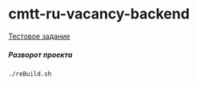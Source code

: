 # cmtt-ru-vacancy-backend

[Тестовое задание](TASK.md)

##### Разворот проекта
```shell
./reBuild.sh
```